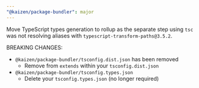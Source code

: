 ```yaml
---
"@kaizen/package-bundler": major
---
```


Move TypeScript types generation to rollup as the separate step using `tsc` was not resolving aliases with `typescript-transform-paths@3.5.2`.

BREAKING CHANGES:
- `@kaizen/package-bundler/tsconfig.dist.json` has been removed
  - Remove from `extends` within your `tsconfig.dist.json`
- `@kaizen/package-bundler/tsconfig.types.json`
  - Delete your `tsconfig.types.json` (no longer required)
